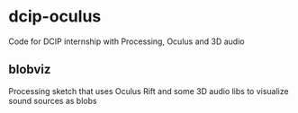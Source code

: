 # dcip-oculus
Code for DCIP internship with Processing, Oculus and 3D audio

## blobviz

Processing sketch that uses Oculus Rift and some 3D audio libs to visualize sound sources as blobs
